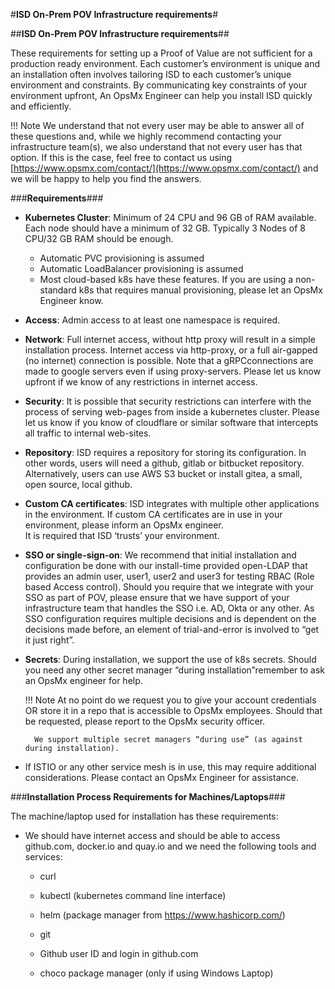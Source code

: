 #**ISD On-Prem POV Infrastructure requirements**#

##**ISD On-Prem POV Infrastructure requirements**##

These requirements for setting up a Proof of Value are not sufficient for a production ready environment. 
Each customer’s environment is unique and an installation often involves tailoring ISD to each customer’s 
unique environment and constraints. By communicating key constraints of your environment upfront, An OpsMx 
Engineer can help you install ISD quickly and efficiently.

!!! Note
	We understand that not every user may be able to answer all of these questions and, 
	while we highly recommend contacting your infrastructure team(s), we also understand that not every user 
	has that option. If this is the case, feel free to contact us using [https://www.opsmx.com/contact/](https://www.opsmx.com/contact/) and we 
	will be happy to help you find the answers.

###**Requirements**###

* **Kubernetes Cluster**: Minimum of 24 CPU and 96 GB of RAM available. Each node should have a minimum of 32 GB. Typically 3 Nodes of 8 CPU/32 GB RAM should be enough. 
	* Automatic PVC provisioning is assumed 
	* Automatic LoadBalancer provisioning is assumed 
	* Most cloud-based k8s have these features. If you are using a non-standard k8s that requires manual provisioning, please let an OpsMx Engineer know.

* **Access**: Admin access to at least one namespace is required.

* **Network**: Full internet access, without http proxy will result in a simple installation process. 
Internet access via http-proxy, or a full air-gapped (no internet) connection is possible. Note that a 
gRPCconnections  are made to google servers even if using proxy-servers. Please let us know upfront if we 
know of any restrictions in internet access.

* **Security**: It is possible that security restrictions can interfere with the process of serving web-pages 
from inside a kubernetes cluster. Please let us know if you know of cloudflare or similar software that 
intercepts all traffic to internal web-sites.

* **Repository**: ISD requires a repository for storing its configuration. In other words, users will need a 
github, gitlab or bitbucket repository. Alternatively,  users can use AWS S3 bucket or install gitea, a small, 
open source, local github.

* **Custom CA certificates**: ISD integrates with multiple other applications in the environment. 
If custom CA certificates are in use in your environment, please inform an OpsMx engineer.  
It is required that  ISD ‘trusts’ your environment.

* **SSO or single-sign-on**: We recommend that initial installation and configuration be done with 
our install-time provided open-LDAP that provides an admin user, user1, user2 and user3 for testing 
RBAC (Role based Access control). Should you require that we integrate with your SSO as part of POV, 
please ensure that we have support of your infrastructure team that handles the SSO i.e. AD, Okta or 
any other. As SSO configuration requires multiple decisions and is dependent on the decisions made before, 
an element of trial-and-error is involved to “get it just right”.

* **Secrets**: During installation, we support the use of k8s secrets. Should you need any other secret 
manager “during installation”remember to ask an OpsMx engineer for help.

	!!! Note
		At no point do we request you to give your account credentials OR store it in a repo that is accessible to 
		OpsMx employees. Should that be requested, please report to the OpsMx security officer.

		We support multiple secret managers “during use” (as against during installation).

* If ISTIO or any other service mesh is in use, this may require additional considerations. 
Please contact an OpsMx Engineer for assistance.


###**Installation Process Requirements for Machines/Laptops**###

The machine/laptop used for installation has these requirements: 

* We should have internet access and should be able to access github.com, docker.io and quay.io and 
we need the following tools and services:

	* curl 

	* kubectl (kubernetes command line interface)
 
	* helm (package manager from https://www.hashicorp.com/) 

	* git 

	* Github user ID and login in github.com 

	* choco package manager (only if using Windows Laptop)






 
 









 

